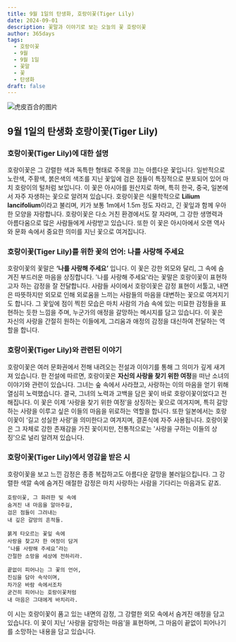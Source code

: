 ```yaml
---
title: 9월 1일의 탄생화, 호랑이꽃(Tiger Lily)
date: 2024-09-01
description: 꽃말과 이야기로 보는 오늘의 꽃 호랑이꽃
author: 365days
tags:
  - 호랑이꽃
  - 9월
  - 9월 1일
  - 꽃말
  - 꽃
  - 탄생화
draft: false
---
```


![虎皮百合的图片](https://cdn.pixabay.com/photo/2020/07/10/12/20/lily-5390522_960_720.jpg#center)

## 9월 1일의 탄생화 호랑이꽃(Tiger Lily)

### 호랑이꽃(Tiger Lily)에 대한 설명

호랑이꽃은 그 강렬한 색과 독특한 형태로 주목을 끄는 아름다운 꽃입니다. 일반적으로 노란색, 주황색, 붉은색의 색조를 지닌 꽃잎에 검은 점들이 특징적으로 분포되어 있어 마치 호랑이의 털처럼 보입니다. 이 꽃은 아시아를 원산지로 하며, 특히 한국, 중국, 일본에서 자주 자생하는 꽃으로 알려져 있습니다. 호랑이꽃은 식물학적으로 **Lilium lancifolium**이라고 불리며, 키가 보통 1m에서 1.5m 정도 자라고, 긴 꽃잎과 함께 우아한 모양을 자랑합니다. 호랑이꽃은 다소 거친 환경에서도 잘 자라며, 그 강한 생명력과 아름다움으로 많은 사람들에게 사랑받고 있습니다. 또한 이 꽃은 아시아에서 오랜 역사와 문화 속에서 중요한 의미를 지닌 꽃으로 여겨집니다.

### 호랑이꽃(Tiger Lily)를 위한 꽃의 언어: 나를 사랑해 주세요

호랑이꽃의 꽃말은 **‘나를 사랑해 주세요’** 입니다. 이 꽃은 강한 외모와 달리, 그 속에 숨겨진 부드러운 마음을 상징합니다. '나를 사랑해 주세요'라는 꽃말은 호랑이꽃이 표현하고자 하는 감정을 잘 전달합니다. 사람들 사이에서 호랑이꽃은 감정 표현이 서툴고, 내면은 따뜻하지만 외모로 인해 외로움을 느끼는 사람들의 마음을 대변하는 꽃으로 여겨지기도 합니다. 그 꽃잎에 점이 찍힌 모습은 마치 사람의 가슴 속에 있는 미묘한 감정들을 표현하는 듯한 느낌을 주며, 누군가의 애정을 갈망하는 메시지를 담고 있습니다. 이 꽃은 자신의 사랑을 간절히 원하는 이들에게, 그리움과 애정의 감정을 대신하여 전달하는 역할을 합니다.

### 호랑이꽃(Tiger Lily)와 관련된 이야기

호랑이꽃은 여러 문화권에서 전해 내려오는 전설과 이야기를 통해 그 의미가 깊게 새겨져 있습니다. 한 전설에 따르면, 호랑이꽃은 **자신의 사랑을 찾기 위한 여정**을 떠난 소녀의 이야기와 관련이 있습니다. 그녀는 숲 속에서 사라졌고, 사랑하는 이의 마음을 얻기 위해 열심히 노력했습니다. 결국, 그녀의 노력과 고백을 담은 꽃이 바로 호랑이꽃이었다고 전해집니다. 이 꽃은 이제 ‘사랑을 찾기 위한 여정’을 상징하는 꽃으로 여겨지며, 특히 갈망하는 사랑을 이루고 싶은 이들의 마음을 위로하는 역할을 합니다. 또한 일본에서는 호랑이꽃이 ‘길고 성실한 사랑’을 의미한다고 여겨지며, 결혼식에 자주 사용됩니다. 호랑이꽃은 그 자체로 강한 존재감을 가진 꽃이지만, 전통적으로는 '사랑을 구하는 이들의 상징'으로 널리 알려져 있습니다.

### 호랑이꽃(Tiger Lily)에서 영감을 받은 시

호랑이꽃을 보고 느낀 감정은 종종 복잡하고도 아름다운 갈망을 불러일으킵니다. 그 강렬한 색깔 속에 숨겨진 애절한 감정은 마치 사랑하는 사람을 기다리는 마음과도 같죠.

```
호랑이꽃, 그 화려한 빛 속에
숨겨진 내 마음을 알아주길,
검은 점들이 그려내는
내 깊은 갈망의 흔적들.

붉게 타오르는 꽃잎 속에
사랑을 찾고자 한 여정이 담겨
‘나를 사랑해 주세요’라는
간절한 소망을 세상에 전하리라.

끝없이 피어나는 그 꽃의 언어,
진심을 담아 속삭이며,
차가운 바람 속에서조차
굳건히 피어나는 호랑이꽃처럼
내 마음은 그대에게 바치리라.
```

이 시는 호랑이꽃이 품고 있는 내면의 감정, 그 강렬한 외모 속에서 숨겨진 애정을 담고 있습니다. 이 꽃이 지닌 ‘사랑을 갈망하는 마음’을 표현하며, 그 마음이 끝없이 피어나기를 소망하는 내용을 담고 있습니다.